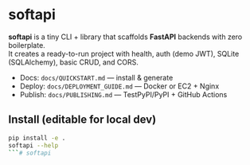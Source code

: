 # softapi

**softapi** is a tiny CLI + library that scaffolds **FastAPI** backends with zero boilerplate.  
It creates a ready-to-run project with health, auth (demo JWT), SQLite (SQLAlchemy), basic CRUD, and CORS.

- Docs: `docs/QUICKSTART.md` — install & generate
- Deploy: `docs/DEPLOYMENT_GUIDE.md` — Docker or EC2 + Nginx
- Publish: `docs/PUBLISHING.md` — TestPyPI/PyPI + GitHub Actions

## Install (editable for local dev)
```bash
pip install -e .
softapi --help
```#   s o f t a p i  
 
